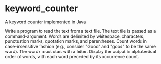 # keyword_counter
A keyword counter implemented in Java

Write a program to read the text from a text file. The text file is passed as a command-argument. Words are delimited by whitespace, characters, punctuation marks, quotation marks, and parentheses. Count words in case-insensitive fashion (e.g., consider "Good" and "good" to be the same word). The words must start with a letter.  Display the output in alphabetical order of words, with each word preceded by its occurrence count.

